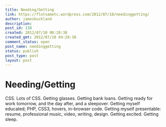 ```yaml
---
title: Needing/Getting
link: https://flotsametc.wordpress.com/2012/07/10/needinggetting/
author: jamesbuckland
description: 
post_id: 138
created: 2012/07/10 00:28:38
created_gmt: 2012/07/10 04:28:38
comment_status: open
post_name: needinggetting
status: publish
post_type: post
layout: post
---
```


# Needing/Getting

CSS. Lots of CSS. Getting glasses. Getting bank loans. Getting ready for work tomorrow, and the day after, and a sleepover. Getting myself educated; PHP, CSS3, hovers, in-browser code. Getting myself presentable: resume, professional music, video, writing, design. Getting excited. Getting sleep.
